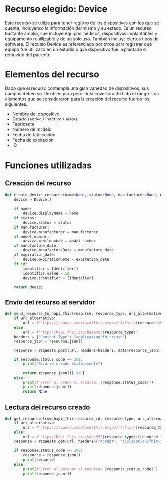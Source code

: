 # Recurso elegido: Device

Este recurso se utiliza para tener registro de los dispositivos con los que se cuenta, incluyendo la información del mismo y su estado. 
Es un recurso bastante amplio, que incluye equipos médicos, dispositivos implantables y equipamento reutilizable y de un solo uso. También 
incluye ciertos tipos de software. El recurso Device es referenciado por otros para registrar qué equipo fue utilizado en un estudio o qué
dispositivo fue implantado o removido del paciente.

# Elementos del recurso

Dado que el recurso contempla una gran variedad de dispositivos, sus campos deben ser flexibles para permitir la covertura de todo el rango.
Los elementos que se consideraron para la creación del recurso fueron los siguientes:

* Nombre del dispositivo
* Estado (activo / inactivo / error)
* Fabricante
* Número de modelo
* Fecha de fabricación
* Fecha de expiración
* ID

# Funciones utilizadas

## Creación del recurso

```python
def create_device_resource(name=None, status=None, manufacturer=None, model_number=None, manufacture_date=None, expiration_date=None, id=None):
    device = Device()
    
    if name:
        device.displayName = name
    if status:
        device.status = status
    if manufacturer:
        device.manufacturer = manufacturer
    if model_number:
        device.modelNumber = model_number
    if manufacture_date:
        device.manufactureDate = manufacture_date
    if expiration_date:
        device.expirationDate = expiration_date
    if id:
        identifier = Identifier()
        identifier.value = id
        device.identifier = [identifier]

    return device
```

## Envío del recurso al servidor

```python
def send_resource_to_hapi_fhir(resource, resource_type, url_alternativo = False):
    if url_alternativo:
        url = f"https://launch.smarthealthit.org/v/r4/fhir/{resource_type}"
    else:
        url = f"http://hapi.fhir.org/baseR5/{resource_type}"
    headers = {"Content-Type": "application/fhir+json"}
    resource_json = resource.json()

    response = requests.post(url, headers=headers, data=resource_json)

    if response.status_code == 201:
        print("Recurso creado exitosamente")
        
        return response.json()['id']
    else:
        print(f"Error al crear el recurso: {response.status_code}")
        print(response.json())
        return None
```

## Lectura del recurso creado

```python
def get_resource_from_hapi_fhir(resource_id, resource_type, url_alternativo = False):
    if url_alternativo:
        url = f"https://launch.smarthealthit.org/v/r4/fhir/{resource_type}/{resource_id}"
    else:
        url = f"http://hapi.fhir.org/baseR5/{resource_type}/{resource_id}"
    response = requests.get(url, headers={"Accept": "application/fhir+json"})

    if response.status_code == 200:
        resource = response.json()
        print(resource)
    else:
        print(f"Error al obtener el recurso: {response.status_code}")
        print(response.json())
```
